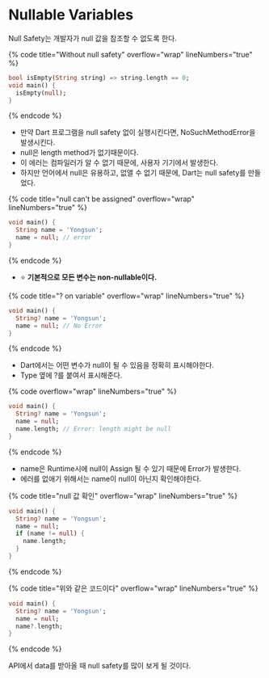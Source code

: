 # Nullable Variables

Null Safety는 개발자가 null 값을 참조할 수 없도록 한다.

{% code title="Without null safety" overflow="wrap" lineNumbers="true" %}
```dart
bool isEmpty(String string) => string.length == 0;
void main() {
  isEmpty(null);
}
```
{% endcode %}

* 만약 Dart 프로그램을 null safety 없이 실행시킨다면, NoSuchMethodError을 발생시킨다.
* null은 length method가 없기때문이다.
* 이 에러는 컴파일러가 알 수 없기 때문에, 사용자 기기에서 발생한다.
* 하지만 언어에서 null은 유용하고, 없앨 수 없기 때문에, Dart는 null safety를 만들었다.

{% code title="null can't be assigned" overflow="wrap" lineNumbers="true" %}
```dart
void main() {
  String name = 'Yongsun';
  name = null; // error
}
```
{% endcode %}

* :star: **기본적으로 모든 변수는 non-nullable이다.**&#x20;

{% code title="? on variable" overflow="wrap" lineNumbers="true" %}
```dart
void main() {
  String? name = 'Yongsun';
  name = null; // No Error
}
```
{% endcode %}

* Dart에서는 어떤 변수가 null이 될 수 있음을 정확히 표시해야한다.
* Type 옆에 ?를 붙여서 표시해준다.

{% code overflow="wrap" lineNumbers="true" %}
```dart
void main() {
  String? name = 'Yongsun';
  name = null;
  name.length; // Error: length might be null
}
```
{% endcode %}

* name은 Runtime시에 null이 Assign 될 수 있기 때문에 Error가 발생한다.
* 에러를 없애기 위해서는 name이 null이 아닌지 확인해야한다.

{% code title="null 값 확인" overflow="wrap" lineNumbers="true" %}
```dart
void main() {
  String? name = 'Yongsun';
  name = null;
  if (name != null) {
    name.length;
  }
}
```
{% endcode %}

{% code title="위와 같은 코드이다" overflow="wrap" lineNumbers="true" %}
```dart
void main() {
  String? name = 'Yongsun';
  name = null;
  name?.length;
}
```
{% endcode %}

API에서 data를 받아올 때 null safety를 많이 보게 될 것이다.

